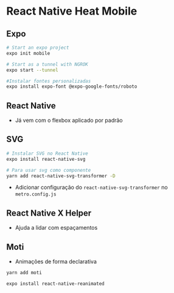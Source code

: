 # React Native Heat Mobile

## Expo

```sh
# Start an expo project
expo init mobile

# Start as a tunnel with NGROK
expo start --tunnel

#Instalar fontes personalizadas
expo install expo-font @expo-google-fonts/roboto
```

## React Native

- Já vem com o flexbox aplicado por padrão

## SVG

```sh
# Instalar SVG no React Native
expo install react-native-svg

# Para usar svg como componente
yarn add react-native-svg-transformer -D
```

- Adicionar configuração do `react-native-svg-transformer` no `metro.config.js`

## React Native X Helper

- Ajuda a lidar com espaçamentos

## Moti

- Animações de forma declarativa

```sh
yarn add moti

expo install react-native-reanimated
```

